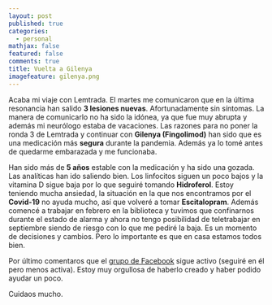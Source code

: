 ```yaml
---
layout: post
published: true
categories:
  - personal
mathjax: false
featured: false
comments: true
title: Vuelta a Gilenya
imagefeature: gilenya.png
---
```

Acaba mi viaje con Lemtrada. El martes me comunicaron que en la última resonancia han salido **3 lesiones nuevas**. Afortunadamente sin síntomas.
La manera de comunicarlo no ha sido la idónea, ya que fue muy abrupta y además mi neurólogo estaba de vacaciones.
Las razones para no poner la ronda 3 de Lemtrada y continuar con **Gilenya (Fingolimod)** han sido que es una medicación más **segura** durante la pandemia. Además ya lo tomé antes de quedarme embarazada y me funcionaba.

Han sido más de **5 años** estable con la medicación y ha sido una gozada.
Las analíticas han ido saliendo bien. Los linfocitos siguen un poco bajos y la vitamina D sigue baja por lo que seguiré tomando **Hidroferol**.
Estoy teniendo mucha ansiedad, la situación en la que nos encontramos por el **Covid-19** no ayuda mucho, así que volveré a tomar **Escitalopram**. 
Además comencé a trabajar en febrero en la biblioteca y tuvimos que confinarnos durante el estado de alarma y ahora no tengo posibilidad de teletrabajar en septiembre siendo de riesgo con lo que me pediré la baja.
Es un momento de decisiones y cambios.
Pero lo importante es que en casa estamos todos bien.

Por último comentaros que el [grupo de Facebook](https://www.facebook.com/groups/1322650174418099/about/) sigue activo (seguiré en él pero menos activa). Estoy muy orgullosa de haberlo creado y haber podido ayudar un poco.

Cuidaos mucho.
